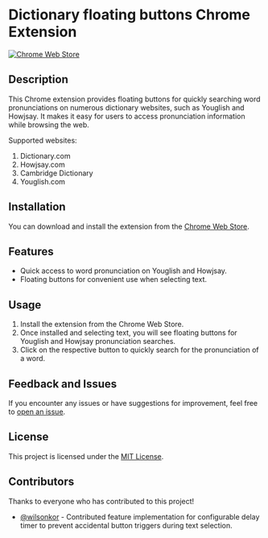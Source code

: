 # Dictionary floating buttons Chrome Extension

[![Chrome Web Store](https://img.shields.io/chrome-web-store/v/clhkbghopdclagfplhknlhcpnjefpacd.svg?style=flat-square)](https://chromewebstore.google.com/detail/dictionary-search-diction/clhkbghopdclagfplhknlhcpnjefpacd)

## Description

This Chrome extension provides floating buttons for quickly searching word pronunciations on numerous dictionary websites, such as Youglish and Howjsay. It makes it easy for users to access pronunciation information while browsing the web.

Supported websites:

1. Dictionary.com
2. Howjsay.com
3. Cambridge Dictionary
4. Youglish.com

## Installation

You can download and install the extension from the [Chrome Web Store](https://chromewebstore.google.com/detail/dictionary-search-diction/clhkbghopdclagfplhknlhcpnjefpacd).

## Features

- Quick access to word pronunciation on Youglish and Howjsay.
- Floating buttons for convenient use when selecting text.

## Usage

1. Install the extension from the Chrome Web Store.
2. Once installed and selecting text, you will see floating buttons for Youglish and Howjsay pronunciation searches.
3. Click on the respective button to quickly search for the pronunciation of a word.

## Feedback and Issues

If you encounter any issues or have suggestions for improvement, feel free to [open an issue](https://github.com/leonwongdev/pronunciation-ext/issues).

## License

This project is licensed under the [MIT License](LICENSE).

## Contributors

Thanks to everyone who has contributed to this project!

- [@wilsonkor](https://github.com/wilsonkor) - Contributed feature implementation for configurable delay timer to prevent accidental button triggers during text selection.
